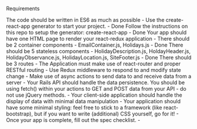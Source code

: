Requirements

The code should be written in ES6 as much as possible -
Use the create-react-app generator to start your project. - Done
Follow the instructions on this repo to setup the generator: create-react-app - Done
Your app should have one HTML page to render your react-redux application -
There should be 2 container components - EmailContainer.js, Holidays.js - Done
There should be 5 stateless components - HolidayDescription.js, HoldayHeader.js, HolidayObservance.js, HolidayLocation.js, SiteFooter.js - Done
There should be 3 routes -
The Application must make use of react-router and proper RESTful routing -
Use Redux middleware to respond to and modify state change -
Make use of async actions to send data to and receive data from a server -
Your Rails API should handle the data persistence. You should be using fetch() within your actions to GET and POST data from your API - do not use jQuery methods. -
Your client-side application should handle the display of data with minimal data manipulation -
Your application should have some minimal styling: feel free to stick to a framework (like react-bootstrap), but if you want to write (additional) CSS yourself, go for it! -
Once your app is complete, fill out the spec checklist. -
